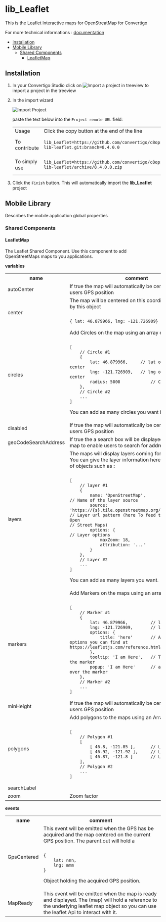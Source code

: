 


# lib_Leaflet

This is the Leaflet Interactive maps for OpenStreatMap for Convertigo



For more technical informations : [documentation](./project.md)

- [Installation](#installation)
- [Mobile Library](#mobile-library)
    - [Shared Components](#shared-components)
        - [LeafletMap](#leafletmap)


## Installation

1. In your Convertigo Studio click on ![](https://github.com/convertigo/convertigo/blob/develop/eclipse-plugin-studio/icons/studio/project_import.gif?raw=true "Import a project in treeview") to import a project in the treeview
2. In the import wizard

   ![](https://github.com/convertigo/convertigo/blob/develop/eclipse-plugin-studio/tomcat/webapps/convertigo/templates/ftl/project_import_wzd.png?raw=true "Import Project")
   
   paste the text below into the `Project remote URL` field:
   <table>
     <tr><td>Usage</td><td>Click the copy button at the end of the line</td></tr>
     <tr><td>To contribute</td><td>

     ```
     lib_Leaflet=https://github.com/convertigo/c8oprj-lib-leaflet.git:branch=8.4.0.0
     ```
     </td></tr>
     <tr><td>To simply use</td><td>

     ```
     lib_Leaflet=https://github.com/convertigo/c8oprj-lib-leaflet/archive/8.4.0.0.zip
     ```
     </td></tr>
    </table>
3. Click the `Finish` button. This will automatically import the __lib_Leaflet__ project


## Mobile Library

Describes the mobile application global properties

### Shared Components

#### LeafletMap

The Leaflet Shared Component. Use this component to add OpenStreetMaps maps to you applications.

**variables**

<table>
<tr>
<th>name</th><th>comment</th>
</tr>
<tr>
<td>autoCenter</td><td>If true the map will automatically be centered on current users GPS position</td>
</tr>
<tr>
<td>center</td><td>The map will be centered on this coordinates described by this object


```

{ lat: 46.879966, lng: -121.726909}

```


</td>
</tr>
<tr>
<td>circles</td><td>Add Circles on the map using an array of objects :


```

[
	// Circle #1
	{
		lat: 46.879966,		// lat of the circle center
		lng: -121.726909,	// lng of the circle center
		radius: 5000			// Circle radius
	},
	// Circle #2
	...
]

```


You can add as many circles you want in the array.
</td>
</tr>
<tr>
<td>disabled</td><td>If true the map will automatically be centered on current users GPS position</td>
</tr>
<tr>
<td>geoCodeSearchAddress</td><td>If true the a search box will be displayed at the top of the map to enable users to search for addresses.</td>
</tr>
<tr>
<td>layers</td><td>The maps will display layers coming for data sources. You can give the layer information here by using an array of objects such as :


```

[
	// layer #1
	{
		name: 'OpenStreetMap',											// Name of the layer source
		source: 'https://{s}.tile.openstreetmap.org/{z}/{x}/{y}.png',	// Layer url pattern (here To feed the layer from Open 																											// Street Maps)
		options: {														// Layer options
			maxZoom: 18,
			attribution: '...' 
		}
	},
	// Layer #2
	...
]

```



You can add as many layers you want.</td>
</tr>
<tr>
<td>markers</td><td>Add Markers on the maps using an array of Objects :


```

[
	// Marker #1
	{
		lat: 46.879966,			// lat of marker
		lng: -121.726909,		// lng of Marker
		options: {
			title: 'here'		// All the marker options you can find at https://leafletjs.com/reference.html#marker
		},
		tooltip: 'I am Here',	// The tooltip on the marker
		popup: 'I am Here'		// a Popup displayed over the marker
	},
	// Marker #2
	...
]

```



</td>
</tr>
<tr>
<td>minHeight</td><td>If true the map will automatically be centered on current users GPS position</td>
</tr>
<tr>
<td>polygons</td><td>Add polygons to the maps using an Array of objects :


```

[
	// Polygon #1
	[
		[ 46.8, -121.85 ],		// Latlng segment #1
		[ 46.92, -121.92 ],		// Latlng segment #2
		[ 46.87, -121.8 ]		// Latlng segment #3
	],
	// Polygon #2
	...
]

```


</td>
</tr>
<tr>
<td>searchLabel</td><td></td>
</tr>
<tr>
<td>zoom</td><td>Zoom factor</td>
</tr>
</table>

**events**

<table>
<tr>
<th>name</th><th>comment</th>
</tr>
<tr>
<td>GpsCentered</td><td>This event will be emitted when the GPS has be acquired and the map centered on the current GPS position. The parent.out will hold a 


```

{
	lat: nnn,
	lng: mmm
}

```


Object holding the acquired GPS position.

</td>
</tr>
<tr>
<td>MapReady</td><td>This event will be emitted when the map is ready and displayed. The (map) will hold a reference to the underlying leaflet map object so you can use the leaflet Api to interact with it.

</td>
</tr>
</table>



